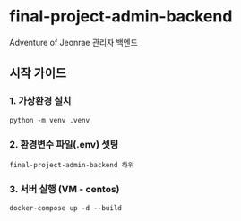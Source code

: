 # final-project-admin-backend
Adventure of Jeonrae 관리자 백엔드

## 시작 가이드
### 1. 가상환경 설치
```
python -m venv .venv
```

### 2. 환경변수 파일(.env) 셋팅
```
final-project-admin-backend 하위
```

### 3. 서버 실행 (VM - centos)
```
docker-compose up -d --build
```